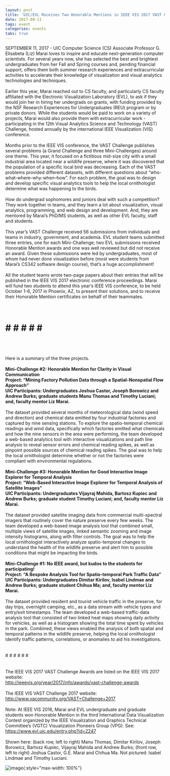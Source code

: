 ```yaml
---
layout: post
title: 'UIC/EVL Receives Two Honorable Mentions in IEEE VIS 2017 VAST Challenge'
date: 2017-09-11
tags: event
categories: events
tabs: true
---
```


SEPTEMBER 11, 2017 - UIC Computer Science (CS) Associate Professor G. Elisabeta (Liz) Marai loves to inspire and educate next-generation computer scientists. For several years now, she has selected the best and brightest undergraduates from her Fall and Spring courses and, pending financial support, offers them both summer research experiences and extracurricular activities to accelerate their knowledge of visualization and visual analytics technologies and techniques.<br><br>
Earlier this year, Marai reached out to CS faculty, and particularly CS faculty affiliated with the Electronic Visualization Laboratory (EVL), to ask if they would join her in hiring her undergrads on grants, with funding provided by the NSF Research Experiences for Undergraduates (REU) program or by private donors. While the students would be paid to work on a variety of projects, Marai would also provide them with extracurricular work - participating in the 12th Visual Analytics Science and Technology (VAST) Challenge, hosted annually by the international IEEE Visualization (VIS) conference.<br><br>
Months prior to the IEEE VIS conference, the VAST Challenge publishes several problems (a Grand Challenge and three Mini-Challenges) around one theme. This year, it focused on a fictitious mid-size city with a small industrial area located near a wildlife preserve, where it was discovered that the population of a specific local bird was decreasing. Each of the VAST problems provided different datasets, with different questions about &ldquo;who-what-where-why-when–how&rdquo;. For each problem, the goal was to design and develop specific visual analytics tools to help the local ornithologist determine what was happening to the birds.<br><br>
How do undergrad sophomores and juniors deal with such a competition? They work together in teams, and they learn a lot about visualization, visual analytics, programming, and web design and development. And, they are mentored by Marai&rsquo;s PhD/MS students, as well as other EVL faculty, staff and students.<br><br>
This year&rsquo;s VAST Challenge received 56 submissions from individuals and teams in industry, government, and academia. EVL student teams submitted three entries, one for each Mini-Challenge; two EVL submissions received Honorable Mention awards and one was well reviewed but did not receive an award. Given these submissions were led by undergraduates, most of whom had never done visualization before (most were students from Marai&rsquo;s CS342 software design course), that&rsquo;s a huge accomplishment!<br><br>
All the student teams wrote two-page papers about their entries that will be published in the IEEE VIS 2017 electronic conference proceedings. Marai will fund two students to attend this year’s IEEE VIS conference, to be held October 1-6, 2017 in Phoenix, AZ, to present their solutions, and to receive their Honorable Mention certificates on behalf of their teammates.<br><br>
<br>
# # # # # #<br><br>
<br>
Here is a summary of the three projects.<br><br>
<strong>Mini-Challenge #2: Honorable Mention for Clarity in Visual Communication<br>
Project: &ldquo;Mining Factory Pollution Data through a Spatial-Nonspatial Flow Approach&rdquo;<br>
UIC Participants: Undergraduates Joshua Castor, Joseph Borowicz and Andrew Burks; graduate students Manu Thomas and Timothy Luciani; and, faculty mentor Liz Marai.</strong><br><br>
The dataset provided several months of meteorological data (wind speed and direction) and chemical data emitted by four industrial factories and captured by nine sensing stations. To explore the spatio-temporal chemical readings and wind data, specifically which factories emitted what chemicals and how the nine sensors in the area were performing, the team developed a web-based analytics tool with interactive visualizations and path line analysis to reveal sensor errors and chemical reading spikes, as well as pinpoint possible sources of chemical reading spikes. The goal was to help the local ornithologist determine whether or not the factories were compliant with environmental regulations.<br><br>
<strong>Mini-Challenge #3: Honorable Mention for Good Interactive Image Explorer for Temporal Analysis<br>
Project: &ldquo;Web-Based Interactive Image Explorer for Temporal Analysis of Satellite Images&rdquo;<br>
UIC Participants: Undergraduates Vijayraj Mahida, Bartosz Kupiec and Andrew Burks; graduate student Timothy Luciani; and, faculty mentor Liz Marai.</strong><br><br>
The dataset provided satellite imaging data from commercial multi-spectral imagers that routinely cover the nature preserve every few weeks. The team developed a web-based image analysis tool that combined small, multiple views of satellite images, linked semantic zooming and image intensity histograms, along with filter controls. The goal was to help the local ornithologist interactively analyze spatio-temporal changes to understand the health of the wildlife preserve and alert him to possible conditions that might be impacting the birds.<br><br>
<strong>Mini-Challenge #1: No IEEE award, but kudos to the students for participating!<br>
Project: &ldquo;A Bespoke Analysis Tool for Spatio-temporal Park Traffic Data&rdquo;<br>
UIC Participants: Undergraduates Dimitar Kirilov, Isabel Lindmae and Andrew Burks; graduate student Chihua Ma; and, faculty mentor Liz Marai.</strong><br><br>
The dataset provided resident and tourist vehicle traffic in the preserve, for day trips, overnight camping, etc., as a data stream with vehicle types and entry/exit timestamps. The team developed a web-based traffic-data analysis tool that consisted of two linked heat maps showing daily activity for vehicles, as well as a histogram showing the total time spent by vehicles in the park. Combined, these views enabled the analysis of both spatial and temporal patterns in the wildlife preserve, helping the local ornithologist identify traffic patterns, correlations, or anomalies to aid his investigations.<br><br>
<br>
# # # # # #<br><br>
<br>
The IEEE VIS 2017 VAST Challenge Awards are listed on the IEEE VIS 2017 website:<br>
<a href="http://ieeevis.org/year/2017/info/awards/vast-challenge-awards">http://ieeevis.org/year/2017/info/awards/vast-challenge-awards</a><br><br>
The IEEE VIS VAST Challenge 2017 website:<br>
<a href=http://www.vacommunity.org/VAST+Challenge+2017>http://www.vacommunity.org/VAST+Challenge+2017</a><br><br>
Note: At IEEE VIS 2016, Marai and EVL undergraduate and graduate students won Honorable Mention in the third International Data Visualization Contest organized by the  IEEE Visualization and Graphics Technical Committee&rsquo;s (VGTC) Visualization Pioneers Group (VPG). See: <a href=" https://www.evl.uic.edu/entry.php?id=2247">https://www.evl.uic.edu/entry.php?id=2247</a><br><br>
Shown here: (back row, left to right) Manu Thomas, Dimitar Kirilov, Joseph Borowicz, Bartosz Kupiec, Vijayraj Mahida and Andrew Burks; (front row, left to right) Joshua Castor, G.E. Marai and Chihua Ma. Not pictured: Isabel Lindmae and Timothy Luciani.

![image](https://www.evl.uic.edu/output/originals/evl_ieee_vast_2017_sm.jpg-srcw.jpg){:style="max-width: 100%"}

